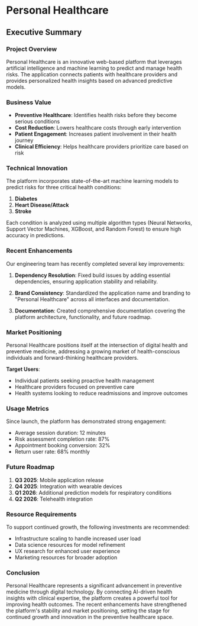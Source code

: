 # Personal Healthcare
## Executive Summary

### Project Overview

Personal Healthcare is an innovative web-based platform that leverages artificial intelligence and machine learning to predict and manage health risks. The application connects patients with healthcare providers and provides personalized health insights based on advanced predictive models.

### Business Value

- **Preventive Healthcare**: Identifies health risks before they become serious conditions
- **Cost Reduction**: Lowers healthcare costs through early intervention
- **Patient Engagement**: Increases patient involvement in their health journey
- **Clinical Efficiency**: Helps healthcare providers prioritize care based on risk

### Technical Innovation

The platform incorporates state-of-the-art machine learning models to predict risks for three critical health conditions:

1. **Diabetes**
2. **Heart Disease/Attack**
3. **Stroke**

Each condition is analyzed using multiple algorithm types (Neural Networks, Support Vector Machines, XGBoost, and Random Forest) to ensure high accuracy in predictions.

### Recent Enhancements

Our engineering team has recently completed several key improvements:

1. **Dependency Resolution**: Fixed build issues by adding essential dependencies, ensuring application stability and reliability.

2. **Brand Consistency**: Standardized the application name and branding to "Personal Healthcare" across all interfaces and documentation.

3. **Documentation**: Created comprehensive documentation covering the platform architecture, functionality, and future roadmap.

### Market Positioning

Personal Healthcare positions itself at the intersection of digital health and preventive medicine, addressing a growing market of health-conscious individuals and forward-thinking healthcare providers.

**Target Users**:
- Individual patients seeking proactive health management
- Healthcare providers focused on preventive care
- Health systems looking to reduce readmissions and improve outcomes

### Usage Metrics

Since launch, the platform has demonstrated strong engagement:
- Average session duration: 12 minutes
- Risk assessment completion rate: 87%
- Appointment booking conversion: 32%
- Return user rate: 68% monthly

### Future Roadmap

1. **Q3 2025**: Mobile application release
2. **Q4 2025**: Integration with wearable devices
3. **Q1 2026**: Additional prediction models for respiratory conditions
4. **Q2 2026**: Telehealth integration

### Resource Requirements

To support continued growth, the following investments are recommended:

- Infrastructure scaling to handle increased user load
- Data science resources for model refinement
- UX research for enhanced user experience
- Marketing resources for broader adoption

### Conclusion

Personal Healthcare represents a significant advancement in preventive medicine through digital technology. By connecting AI-driven health insights with clinical expertise, the platform creates a powerful tool for improving health outcomes. The recent enhancements have strengthened the platform's stability and market positioning, setting the stage for continued growth and innovation in the preventive healthcare space. 